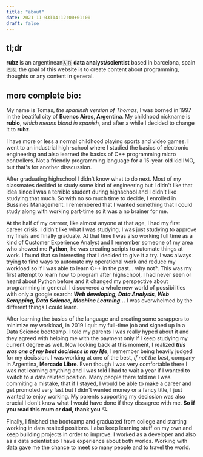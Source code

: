 ```yaml
---
title: "about"
date: 2021-11-03T14:12:00+01:00
draft: false
---
```


## tl;dr

**rubz**  is an argentinean🇦🇷 **data analyst/scientist** based in barcelona, spain🇪🇸. the goal of this website is to create content about programming, thoughts or any content in general.

## more complete bio:


My name is Tomas, *the spaninsh version of Thomas*,  I was borned in 1997 in the beatiful city of **Buenos Aires, Argentina**. My childhood nickname is **rubio**, *which means blond in spanish*, and after a while I decided to change it to **rubz**.

I have more or less a normal childhood playing sports and video games. I went to an industrial high-school where I studied the basics of electronic engineering and also learned the basics of C++ programming micro controllers. Not a friendly programming language for a 15-year-old kid IMO, but that's for another disscussion.

After graduating highschool I didn't know what to do next. Most of my classmates decided to study some kind of engineering but I didn't like that idea since I was a terrible student during highschool and I didn't like studying that much. So with no so much time to decide, I enrolled in Bussines Management. I remembered that I wanted something that I could study along with working part-time so it was a no brainer for me.

At the half of my carreer, like almost anyone at that age, I had my first career crisis. I didn't like what I was studying, I was just studying to approve my finals and finally graduate. At that time I was also working full time as a kind of Customer Experience Analyst and I remember someone of my area who showed me **Python**, he was creating scripts to automate things at work. I found that so interesting that I decided to give it a try. I was always trying to find ways to automate my operational work and reduce my workload so if I was able to learn C++ in the past... why not?. This was my first attempt to learn how to program after highschool, I had never seen or heard about Python before and it changed my perspective about programming in general. I discovered a whole new world of possibilities with only a google search: ***Web developing, Data Analysis, Web Scrapping, Data Science, Machine Learning...*** I was overwhelmed by the different things I could learn. 

After learning the basics of the language and creating some scrappers to minimize my workload, in 2019 I quit my full-time job and signed up in a Data Science bootcamp. I told my parents I was really hyped about it and they agreed with helping me with the payment only if I keep studying my current degree as well. Now looking back at this moment, I realized ***this was one of my best decisions in my life***, I remember being heavily judged for my decission. I was working at one of the best, *if not the best*, company in Argentina, **Mercado Libre**. Even though I was very comfortable there I was not learning anything and I was told I had to wait a year if I wanted to switch to a data related position. Many people there told me I was commiting a mistake, that if I stayed, I would be able to make a career and get promoted very fast but I didn't wanted money or a fancy  title, I just wanted to enjoy working. My parents supporting my decission was also crucial I don't know what I would have done if they dissagree with me. **So if you read this mum or dad, thank you** 💘. 


Finally, I finished the bootcamp and graduated from college and starting working in data realted positions. I also keep learning stuff on my own and keep building projects in order to improve. I worked as a developer and also as a data scientist so I have experience about both worlds. Working with data gave me the chance to meet so many people and to travel the world.





